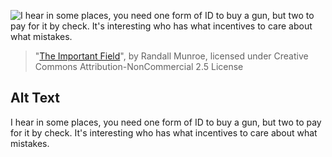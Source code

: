 ![I hear in some places, you need one form of ID to buy a gun, but two to pay for it by check. It's interesting who has what incentives to care about what mistakes.](https://imgs.xkcd.com/comics/the_important_field.png)
> "[The Important Field](https://xkcd.com/970/)", by Randall Munroe, licensed under Creative Commons Attribution-NonCommercial 2.5 License

## Alt Text
I hear in some places, you need one form of ID to buy a gun, but two to pay for it by check. It's interesting who has what incentives to care about what mistakes.
